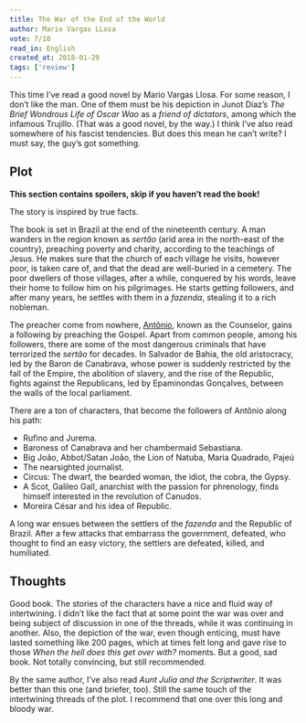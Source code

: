 ```yaml
---
title: The War of the End of the World
author: Mario Vargas LLosa
vote: 7/10
read_in: English
created_at: 2018-01-29
tags: ['review']
---
```


[//]: # (<a target="_blank" rel="noopener" href="https://www.librarything.com/work/38630/book/149654366" title="The War of the End of the World">)
[//]: # (  <img alt="The War of the End of the World &#40;English translation&#41;" src="/images/war-end-world.jpg" width="150" />)

This time I’ve read a good novel by Mario Vargas Llosa. For some reason, I don’t like the man. One of them must be his depiction in Junot Diaz’s _The Brief Wondrous Life of Oscar Wao_ as a _friend of dictators_, among which the infamous Trujillo. (That was a good novel, by the way.) I think I’ve also read somewhere of his fascist tendencies. But does this mean he can’t write? I must say, the guy’s got something.

## Plot

**This section contains spoilers, skip if you haven’t read the book!**

The story is inspired by true facts.

The book is set in Brazil at the end of the nineteenth century. A man wanders in the region known as _sertão_ (arid area in the north-east of the country), preaching poverty and charity, according to the teachings of Jesus. He makes sure that the church of each village he visits, however poor, is taken care of, and that the dead are well-buried in a cemetery. The poor dwellers of those villages, after a while, conquered by his words, leave their home to follow him on his pilgrimages. He starts getting followers, and after many years, he settles with them in a _fazenda_, stealing it to a rich nobleman.

The preacher come from nowhere, [Antônio](https://en.wikipedia.org/wiki/Ant%C3%B4nio_Conselheiro), known as the Counselor, gains a following by preaching the Gospel. Apart from common people, among his followers, there are some of the most dangerous criminals that have terrorized the _sertão_ for decades. In Salvador de Bahia, the old aristocracy, led by the Baron de Canabrava, whose power is suddenly restricted by the fall of the Empire, the abolition of slavery, and the rise of the Republic, fights against the Republicans, led by Epaminondas Gonçalves, between the walls of the local parliament.

There are a ton of characters, that become the followers of Antônio along his path:

- Rufino and Jurema.
- Baroness of Canabrava and her chambermaid Sebastiana.
- Big João, Abbot/Satan João, the Lion of Natuba, Maria Quadrado, Pajeú
- The nearsighted journalist.
- Circus: The dwarf, the bearded woman, the idiot, the cobra, the Gypsy.
- A Scot, Galileo Gall, anarchist with the passion for phrenology, finds himself interested in the revolution of Canudos.
- Moreira César and his idea of Republic.

A long war ensues between the settlers of the _fazenda_ and the Republic of Brazil. After a few attacks that embarrass the government, defeated, who thought to find an easy victory, the settlers are defeated, killed, and humiliated.

## Thoughts

Good book. The stories of the characters have a nice and fluid way of intertwining. I didn’t like the fact that at some point the war was over and being subject of discussion in one of the threads, while it was continuing in another. Also, the depiction of the war, even though enticing, must have lasted something like 200 pages, which at times felt long and gave rise to those _When the hell does this get over with?_ moments. But a good, sad book. Not totally convincing, but still recommended.

By the same author, I’ve also read _Aunt Julia and the Scriptwriter_. It was better than this one (and briefer, too). Still the same touch of the intertwining threads of the plot. I recommend that one over this long and bloody war.


